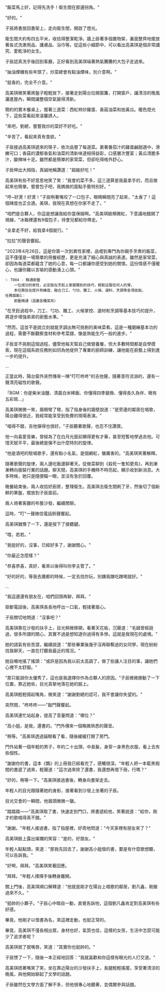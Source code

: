 "飯菜馬上好，記得先洗手！衛生間在那邊拐角。"

"好的。"

子辰將書放回書架上，走向衛生間，開啟了燈光。

衛生間大約有四五平米，收拾得整潔乾淨。牆上掛著多個置物架，裏面整齊地擺放著各式洗漱用品、護膚品、浴巾等。從這些小細節中，可以看出高美琪是個非常講究、愛乾淨的女生。

子辰認真洗手後回到客廳，正好看到高美琪端著熱氣騰騰的大包子走過來。

"抽油煙機有些年頭了，炒菜總會有點油煙味，別介意啊。"

"挺香的，完全不介意。"

高美琪微笑著將盤子輕輕放下，接著走到陽台拉開窗簾，打開窗戶，讓清涼的晚風灑進屋內，瞬間讓整個空氣變得清新。

簡約的實木餐桌上，擺著三道菜：西紅柿炒雞蛋、香菇油菜和拍黃瓜。暖色燈光下，這些菜看起來溫馨誘人。

"來吧，劉總，嘗嘗我炒的菜好不好吃。"

"辛苦了，看起來真有食欲。"

子辰接過高美琪遞來的筷子，依次品嘗了每道菜。裹著番茄汁的雞蛋鹹甜適中，滑嫩可口；香菇的濃郁香氣和油菜的清新味道相得益彰，口感層次豐富；黃瓜清脆多汁，酸辣味十足。雖然都是簡單的家常菜，但卻吃得格外舒心。

子辰伸出大拇指，真誠地稱讚道："超級好吃！"

高美琪有些不好意思地笑了笑："我會的菜不多，這三道算是我最拿手的，而且做起來也簡單。嘗嘗包子吧，我媽做的面點手藝特別好。"

"呼~好燙！好燙！"子辰咧著嘴咬了一口包子，眼睛瞬間亮了起來，"太香了！這個辣度也正合適。美琪，我現在真想在你家不走了。"

"咱們是合夥人，你這是想讓我給你當保姆啊。"高美琪臉頰微紅，下意識地錯開了視線，"冰箱裡還有8個包子，待會兒都給你帶走。"

"全拿走不好，給我拿4個就行。"

“拉拉”的聲音響起。

"2023年4月26日，這是你第一次到異性家裡，品嚐到專門為你親手烹煮的飯菜，這不僅僅是一場簡單的用餐經歷，更是充滿了細心與真誠的表達。雖然是家常菜，卻因為每道菜都蘊含了她的心意，每一口都讓你感受到她的關懷。這份情感不僅暖心，也讓你難以言喻的感動湧上心頭。"

```
✨ T004 - 精通廚藝
	一位成功的男性，必定能在烹飪上掌握獨到的技巧，輕鬆征服任何人的胃。
	本任務旨在提升熟練度，融合刀工、勺功、雕工、火候、選料、烹調等各項技能。
任務獎勳1：
	廚藝精通（涵蓋各種菜系）
```

"在烹飪過程中，刀工、勺功、雕工、火候掌控、選材和烹調等基本技巧的提升，將逐步增強弟弟的廚藝水準。"

"然而，這並不是說立刻就能烹調出無可挑剔的美味菜肴。這是一種磨練基本功的過程，需要不斷觀察食材和參考菜譜，像是熟能生巧一般的進步。"

子辰並不挑剔這個過程，儘管他每天幫自己做營養餐，但大多數時間都是自學摸索，現在這個系統任務則如同為他提供了專業的廚師訓練，讓他能在廚藝上得到進一步的提升。

...

正當此時，陽台窗外突然傳來一陣"叮叮咚咚"的吉他聲，隨著音符流淌的，還有一聲清亮磁性的歌聲。

「BGM：你是柴米油鹽、清晨白米稀飯、你懂得四季變換、懂得長久為伴、眼有五彩斑...」

高美琪微微一笑，眉眼彎了彎，指了指身後的牆壁說道："是旁邊的鄰居在唱歌，陽台離得很近，我經常能享受到免費的現場表演。"

"唱得不錯，吉他彈得也很好。"子辰聽著歌聲，也忍不住讚賞。

他一向喜愛音樂，曾經為了在白月光面前顯得更有才華，甚至短暫地學過吉他。可惜天賦平平，最後總是彈不出什麼特別的旋律。

"他是酒吧的駐唱歌手，還有點小名氣，是個網紅，蠻厲害的。"高美琪笑著解釋。

隨著歌聲的旋律，兩人邊吃飯邊聊著天。從做菜聊到《殺死一隻知更鳥》，再到漸漸轉向服裝行業的話題。聊天間，高美琪的手機時不時亮起，顯示收到新消息。大多時候，她只是隨便瞄一眼，並沒有急於回覆。

晚餐結束後，兩人收拾好廚房，整理衛生。高美琪去衛生間刷了牙，然後切了個新鮮的果盤，擺放到子辰面前。

兩人倚著客廳的布藝沙發，繼續閒聊。

這時，"叮"一聲微信電話鈴聲響起。

高美琪猶豫了一下，還是按下了接聽鍵。

"喂，若若。"

"我挺好的，沒事，已經好多了，謝謝關心。"

"你最近怎麼樣？"

"恭喜恭喜，真好，看來以後得叫你李主管了。"

"好的好的，等我去魔都的時候，一定去找你玩，別嫌我蹭吃蹭喝就好。"

...

"我這邊還有朋友在，咱們回頭再聊，拜拜。"

掛斷電話後，高美琪長長地呼出一口氣，輕揉著眉心。

子辰關切地問道："沒事吧？"

高美琪靠在沙發的扶手上，目光稍微移開，看著天花板，沉聲道："毛姆曾經說過，很多所謂的關心，其實不過是想知道你過得有多慘。這就是我現在的處境。"

她的語氣有些苦澀，繼續說道："那些畢業後幾乎沒再聯繫過的女同學，現在紛紛找我聊天，一直在打聽我最近的情況。"

她自嘲地搖了搖頭："或許是因為我以前太高調了，做了些讓人注目的事，讓她們心裡不太舒服。"

"那只能說你太優秀了，這也是我選擇你作為合夥人的原因。"子辰微微挪動了一下位置，靠近她些，目光真摯地落在她的臉上。

高美琪輕輕揚起嘴角，微笑道："謝謝劉總的認可，我不會讓你失望的。"

突然間，"咚咚咚——"敲門聲響起。

高美琪連忙站起身，提高了音量問道："哪位？"

"高小姐，是我，還書的。"門外傳來一個略微熟悉的聲音。

"稍等。"高美琪透過貓眼看了看，隨後緩緩打開了房門。

門外站著一個年輕的男子，年約二十出頭，中長髮，身穿一身黑色衣服，看上去有些個性。

"謝謝你的書，這本《飄》的上冊我已經看完了，感觸很深。"年輕人把一本藍黑相間的書遞了過來，輕聲道："這次過來除了還書，我還想再借下冊，行嗎？"

"好的，稍等一下。"高美琪接過書後，轉身向書架走去。

年輕人的目光跟隨著她的身影，接著看到沙發上坐著的子辰。

目光交會的一瞬間，他眉頭微微一皺。

"踏踏踏——"高美琪取了書，快速走到門口，將書遞給他，笑著說道："給你，剛才的歌唱得真不錯。"

"謝謝。"年輕人接過書，指了指屋裡，好奇地問道："今天家裡有朋友來了？"

高美琪臉上露出燦爛的笑容："是的，好朋友。"

年輕人點點頭，笑道："那我先回去了，謝謝高小姐借的書，要是有什麼歌想聽，可以告訴我。"

"好啊，拜拜。"高美琪笑著回應。

"拜拜。"年輕人揮揮手後轉身離開。

關上門後，高美琪順口解釋道："他就是剛才在陽台上唱歌的鄰居，劉凡鑫，剛搬過來不久。"

"挺帥的小夥子。"子辰心中暗自一動，直覺告訴他，這個劉凡鑫肯定對高美琪有些好感。

畢竟，他剛才以借書為名，來這裡走動，也挺正常的。

畢竟，高美琪不僅長相出眾，身材也好，氣質也佳，這樣的女孩，生活中怎麼可能少了追求者呢？

高美琪抿了抿嘴唇，笑道："其實你也挺帥的。"

子辰愣了一下，隨後一本正經地回答："我就喜歡和你這樣有眼光的人打交道。"

高美琪捂著嘴笑了笑，坐在靠近陽台的沙發扶手上，長腿輕輕搖擺，享受著清涼的晚風，與他開始聊起了文學的話題。

子辰雖然在文學方面了解不多，但他很專心地聽著，並偶爾參與話題。